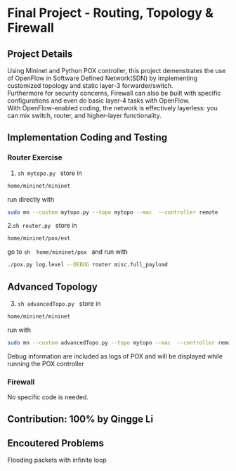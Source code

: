 Final Project - Routing, Topology & Firewall
========

## Project Details
Using Mininet and Python POX controller, this project demenstrates the use of OpenFlow in Software Defined Network(SDN) by implementing customized topology and static layer-3 forwarder/switch.  
Furthermore for security concerns, Firewall can also be built with specific configurations and even do basic layer-4 tasks with OpenFlow.  
With OpenFlow-enabled coding, the network is effectively layerless: you can mix switch, router, and higher-layer functionality.  

## Implementation Coding and Testing

### Router Exercise
1. ```sh mytopo.py ```
store in   
```sh 
home/mininet/mininet
```
run directly with 
```sh 
sudo mn --custom mytopo.py --topo mytopo --mac  --controller remote
```


2.```sh router.py ```
store in  
```sh 
home/mininet/pox/ext
```
go to ```sh  home/mininet/pox ``` and run with  
```sh 
./pox.py log.level --DEBUG router misc.full_payload
```


## Advanced Topology

3. ```sh advancedTopo.py ```
store in 
```sh 
home/mininet/mininet
```
run with 
```sh 
sudo mn --custom advancedTopo.py --topo mytopo --mac  --controller remote
```

Debug information are included as logs of POX and will be displayed while running the POX controller  

### Firewall

No specific code is needed.  

## Contribution: 100% by Qingge Li

## Encoutered Problems
Flooding packets with infinite loop  
